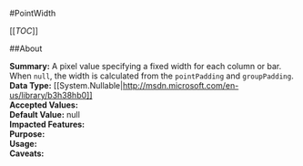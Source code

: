 #PointWidth

[[_TOC_]]

##About

**Summary:**  A pixel value specifying a fixed width for each column or bar. When <code>null</code>, the width is calculated from the <code>pointPadding</code> and <code>groupPadding</code>.   
**Data Type:** [[System.Nullable|http://msdn.microsoft.com/en-us/library/b3h38hb0]]  
**Accepted Values:**   
**Default Value:** null  
**Impacted Features:**   
**Purpose:**   
**Usage:**   
**Caveats:**   


